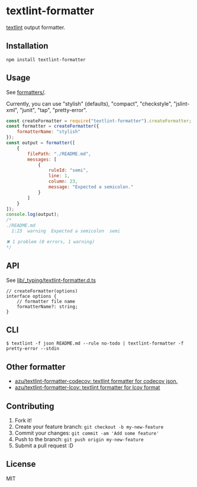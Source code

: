 # textlint-formatter

[textlint](https://github.com/textlint/textlint "textlint/textlint") output formatter.

## Installation

```
npm install textlint-formatter
```

## Usage

See [formatters/](lib/formatters).

Currently, you can use "stylish" (defaults), "compact", "checkstyle", "jslint-xml", "junit", "tap", "pretty-error".

```js
const createFormatter = require("textlint-formatter").createFormatter;
const formatter = createFormatter({
    formatterName: "stylish"
});
const output = formatter([
    {
        filePath: "./README.md",
        messages: [
            {
                ruleId: "semi",
                line: 1,
                column: 23,
                message: "Expected a semicolon."
            }
        ]
    }
]);
console.log(output);
/*
./README.md
  1:23  warning  Expected a semicolon  semi

✖ 1 problem (0 errors, 1 warning)
*/
```


## API

See [lib/_typing/textlint-formatter.d.ts](lib/_typing/textlint-formatter.d.ts)

```
// createFormatter(options)
interface options {
    // formatter file name
    formatterName?: string;
}
```

## CLI

```
$ textlint -f json README.md --rule no-todo | textlint-formatter -f pretty-error --stdin
```

## Other formatter

- [azu/textlint-formatter-codecov: textlint formatter for codecov json.](https://github.com/azu/textlint-formatter-codecov)
- [azu/textlint-formatter-lcov: textlint formatter for lcov format](https://github.com/azu/textlint-formatter-lcov)

## Contributing

1. Fork it!
2. Create your feature branch: `git checkout -b my-new-feature`
3. Commit your changes: `git commit -am 'Add some feature'`
4. Push to the branch: `git push origin my-new-feature`
5. Submit a pull request :D

## License

MIT
